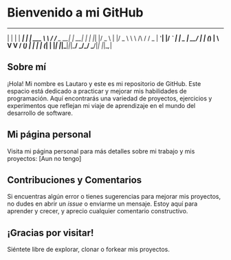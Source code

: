 # Bienvenido a mi GitHub
  _   _      _ _        __        __         _     _ 
 | | | | ___| | | ___   \ \      / /__  _ __| | __| |
 | |_| |/ _ \ | |/ _ \   \ \ /\ / / _ \| '__| |/ _` |
 |  _  |  __/ | | (_) |   \ V  V / (_) | |  | | (_| |
 |_| |_|\___|_|_|\___/     \_/\_/ \___/|_|  |_|\__,_|
                                                     

## Sobre mí

¡Hola! Mi nombre es Lautaro y este es mi repositorio de GitHub. Este espacio está dedicado a practicar 
y mejorar mis habilidades de programación. Aquí encontrarás una variedad de proyectos, 
ejercicios y experimentos que reflejan mi viaje de aprendizaje en el mundo del desarrollo de software.

## Mi página personal

Visita mi página personal para más detalles sobre mi trabajo y mis proyectos: [Aun no tengo]

## Contribuciones y Comentarios

Si encuentras algún error o tienes sugerencias para mejorar mis proyectos, no dudes en abrir un *issue* o enviarme un mensaje. Estoy aquí para aprender y crecer, y aprecio cualquier comentario constructivo.

## ¡Gracias por visitar!
    
Siéntete libre de explorar, clonar o forkear mis proyectos. 

